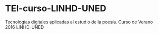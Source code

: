 # TEI-curso-LINHD-UNED
Tecnologías digitales aplicadas al estudio de la poesía. Curso de Verano 2016 LINHD-UNED
